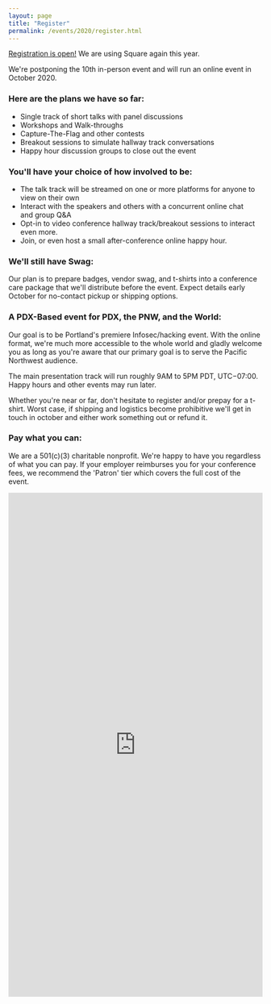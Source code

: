 ```yaml
---
layout: page
title: "Register"
permalink: /events/2020/register.html
---
```


<a href="#register">Registration is open!</a> We are using Square again this year.

We're postponing the 10th in-person event and will run an online event in October 2020.

### Here are the plans we have so far:
* Single track of short talks with panel discussions
* Workshops and Walk-throughs
* Capture-The-Flag and other contests
* Breakout sessions to simulate hallway track conversations
* Happy hour discussion groups to close out the event

### You'll have your choice of how involved to be:
* The talk track will be streamed on one or more platforms for anyone to view on their own
* Interact with the speakers and others with a concurrent online chat and group Q&A
* Opt-in to video conference hallway track/breakout sessions to interact even more.
* Join, or even host a small after-conference online happy hour.

### We'll still have Swag:
Our plan is to prepare badges, vendor swag, and t-shirts into a conference care package that we'll distribute before the event. Expect details early October for no-contact pickup or shipping options.

### A PDX-Based event for PDX, the PNW, and the World:
Our goal is to be Portland's premiere Infosec/hacking event. With the online format, we're much more accessible to the whole world and gladly welcome you as long as you're aware that our primary goal is to serve the Pacific Northwest audience.

The main presentation track will run roughly 9AM to 5PM PDT, UTC−07:00. Happy hours and other events may run later.

Whether you're near or far, don't hesitate to register and/or prepay for a t-shirt. Worst case, if shipping and logistics become prohibitive we'll get in touch in october and either work something out or refund it.

### Pay what you can:
We are a 501(c)(3) charitable nonprofit. We're happy to have you regardless of what you can pay. If your employer reimburses you for your conference fees, we recommend the 'Patron' tier which covers the full cost of the event.

<a name="register"></a>
<iframe src="https://checkout.square.site/buy/WFJ3UM7APMY2BPARQRPGXCXK" width="100%" height="1000" title="BSidesPDX Online Registration" allowtransparency="true" frameborder="0" marginheight="0" marginwidth="0" id="2011040470"> </iframe>
